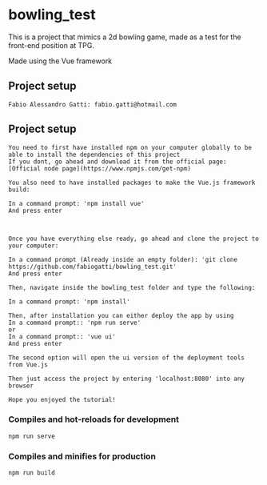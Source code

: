 # bowling_test
This is a project that mimics a 2d bowling game, made as a test for the front-end position at TPG.

Made using the Vue framework

## Project setup
```
Fabio Alessandro Gatti: fabio.gatti@hotmail.com
```

## Project setup
```
You need to first have installed npm on your computer globally to be able to install the dependencies of this project
If you dont, go ahead and download it from the official page:
[Official node page](https://www.npmjs.com/get-npm)

You also need to have installed packages to make the Vue.js framework build:

In a command prompt: 'npm install vue'
And press enter



Once you have everything else ready, go ahead and clone the project to your computer:

In a command prompt (Already inside an empty folder): 'git clone https://github.com/fabiogatti/bowling_test.git'
And press enter

Then, navigate inside the bowling_test folder and type the following:

In a command prompt: 'npm install'

Then, after installation you can either deploy the app by using
In a command prompt:: 'npm run serve'
or
In a command prompt:: 'vue ui'
And press enter

The second option will open the ui version of the deployment tools from Vue.js

Then just access the project by entering 'localhost:8080' into any browser

Hope you enjoyed the tutorial!
```

### Compiles and hot-reloads for development
```
npm run serve
```

### Compiles and minifies for production
```
npm run build
```